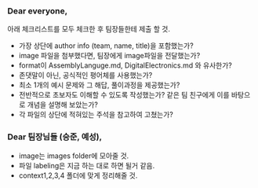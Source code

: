 ### Dear everyone, 

아래 체크리스트를 모두 체크한 후 팀장들한테 제출 할 것. 

- 가장 상단에 author info (team, name, title)을 포함했는가? 
- image 파일을 첨부했다면, 팀장에게 image파일을 전달했는가?
- format이 AssemblyLanguge.md, DigitalElectronics.md 와 유사한가?
- 존댓말이 아닌, 공식적인 평어체를 사용했는가? 
- 최소 1개의 예시 문제와 그 해답, 풀이과정을 제공했는가? 
- 전반적으로 초보자도 이해할 수 있도록 작성했는가? 같은 팀 친구에게 이를 바탕으로 개념을 설명해 보았는가?
- 각 파일의 상단에 적혀있는 주석을 참고하여 고쳤는가?

  
### Dear 팀장님들 (승준, 예성),

- image는 images folder에 모아줄 것. 
- 파일 labeling은 지금 하는 대로 하면 될거 같음. 
- context1,2,3,4 폴더에 맞게 정리해줄 것. 
